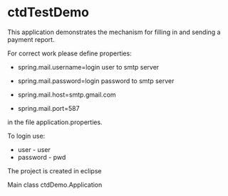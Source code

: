 # ctdTestDemo
This application demonstrates the mechanism for filling in and sending a payment report.

For correct work please define properties:

* spring.mail.username=login user to smtp server
* spring.mail.password=login password to smtp server

* spring.mail.host=smtp.gmail.com
* spring.mail.port=587

in the file application.properties.

To login use:
* user - user
* password - pwd

The project is created in eclipse

Main class ctdDemo.Application

